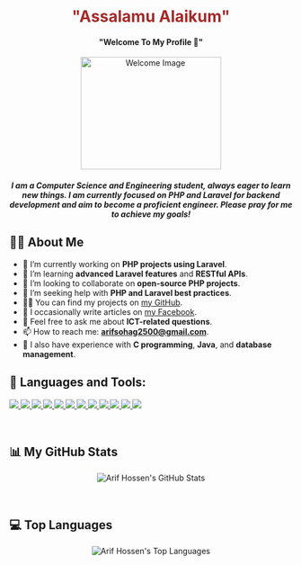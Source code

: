  <h1 align="center"> <span style="color: brown">"Assalamu Alaikum"</span> </h1>
<h4 align="center"> "Welcome To My Profile 💐" </h4>

<p align="center">
<img src="https://iili.io/2xvebol.jpg" alt="Welcome Image" width="250" height="200">
</p>

<h5 align="center">
    I am a Computer Science and Engineering student, always eager to learn new things. 
    I am currently focused on PHP and Laravel for backend development and aim to become a proficient engineer. 
    Please pray for me to achieve my goals!
</h5>

## 🙋‍♂️ About Me
- 🔭 I’m currently working on **PHP projects using Laravel**.
- 🌱 I’m learning **advanced Laravel features** and **RESTful APIs**.
- 👯 I’m looking to collaborate on **open-source PHP projects**.
- 🤝 I’m seeking help with **PHP and Laravel best practices**.
- 👨‍💻 You can find my projects on [my GitHub](https://github.com/ArifHossen005).
- 📝 I occasionally write articles on [my Facebook](https://www.facebook.com/iamarifhossen).
- 💬 Feel free to ask me about **ICT-related questions**.
- 📫 How to reach me: **arifsohag2500@gmail.com**.
- 📄 I also have experience with **C programming**, **Java**, and **database management**.

## 🚀 Languages and Tools:
<p align="left">
    <a href="https://www.php.net/" target="_blank"> <img src="https://img.icons8.com/officel/40/000000/php-logo.png"/> </a>
    <a href="https://laravel.com/" target="_blank"> <img src="https://img.icons8.com/fluency/48/000000/laravel.png"/> </a>
    <a href="https://www.mysql.com/" target="_blank"> <img src="https://img.icons8.com/fluency/48/000000/mysql-logo.png"/> </a>
    <a href="https://www.w3.org/html/" target="_blank"> <img src="https://img.icons8.com/color/48/000000/html-5.png"/> </a>
    <a href="https://www.w3schools.com/css/" target="_blank"> <img src="https://img.icons8.com/color/48/000000/css3.png"/> </a>
    <a href="https://getbootstrap.com" target="_blank"> <img src="https://img.icons8.com/color/48/000000/bootstrap.png"/> </a>
    <a href="https://tailwindcss.com/" target="_blank"> <img src="https://img.icons8.com/color/48/000000/tailwind-css.png"/> </a>
    <a href="https://www.javascript.com/" target="_blank"> <img src="https://img.icons8.com/color/48/000000/javascript.png"/> </a>
    <a href="https://git-scm.com/" target="_blank"> <img src="https://img.icons8.com/color/48/000000/git.png"/> </a>
    <a href="https://github.com/" target="_blank"> <img src="https://img.icons8.com/material-sharp/48/000000/github.png"/> </a>
    <a href="https://code.visualstudio.com/" target="_blank"> <img src="https://img.icons8.com/fluent/48/000000/visual-studio-code-2019.png"/> </a>
    <a href="https://www.jetbrains.com/phpstorm/" target="_blank"> <img src="https://img.icons8.com/color/48/000000/phpstorm-1.png"/> </a>
</p>

<br/>

## 📊 My GitHub Stats
<p align="center">
    <img alt="Arif Hossen's GitHub Stats" src="https://github-readme-stats.vercel.app/api?username=ArifHossen005&show_icons=true&count_private=true&theme=radical&hide_border=true&bg_color=0D1117" />
</p>

<br/>

## 💻 Top Languages
<p align="center">
    <img alt="Arif Hossen's Top Languages" src="https://github-readme-stats.vercel.app/api/top-langs/?username=ArifHossen005&langs_count=8&count_private=true&layout=compact&theme=radical&hide_border=true&bg_color=0D1117" />
</p>

<br/>



